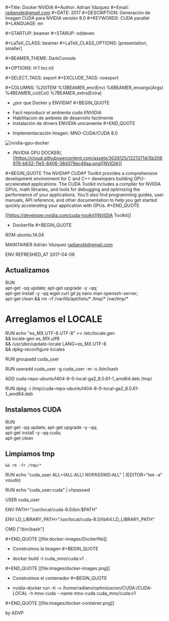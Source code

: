 #+Title:     Docker NVIDIA
#+Author:    Adrian Vázquez
#+Email:     radianstk@gmail.com
#+DATE:      2017
#+DESCRIPTION: Generación de Imagen CUDA para NVIDIA versión 8.0
#+KEYWORDS:  CUDA parallel 
#+LANGUAGE:  en

#+STARTUP: beamer
#+STARUP: oddeven

#+LaTeX_CLASS: beamer
#+LaTeX_CLASS_OPTIONS: [presentation, smaller]

#+BEAMER_THEME: DarkConsole

#+OPTIONS: H:1 toc:nil 

#+SELECT_TAGS: export
#+EXCLUDE_TAGS: noexport

#+COLUMNS: %20ITEM %13BEAMER_env(Env) %6BEAMER_envargs(Args) %4BEAMER_col(Col) %7BEAMER_extra(Extra)


* ¿por que Docker y ENVIDIA?
#+BEGIN_QUOTE
- Facil reproducir el ambiente *cuda ENVIDIA*
- Habilitación de ambiete de desarrollo facilmente
- Instalación de drivers ENVIDIA unicamente
#+END_QUOTE


* Implementacación Imagen: MNO-CUDA/CUDA 8.0

![nvidia-gpu-docker](https://cloud.githubusercontent.com/assets/3028125/12213714/5b208976-b632-11e5-8406-38d379ec46aa.png)

- /NVIDIA GPU DOCKER/, [[https://cloud.githubusercontent.com/assets/3028125/12213714/5b208976-b632-11e5-8406-38d379ec46aa.png][NVIDIA]] 

#+BEGIN_QUOTE
The *NVIDIA® CUDA®* Toolkit provides a comprehensive development environment for C and C++ developers building GPU-accelerated applications. The CUDA Toolkit includes a compiler for NVIDIA GPUs, math libraries, and tools for debugging and optimizing the performance of your applications. You’ll also find programming guides, user manuals, API reference, and other documentation to help you get started quickly accelerating your application with GPUs. 
#+END_QUOTE

[[https://developer.nvidia.com/cuda-toolkit][NVIDIA Toolkit]]


* Dockerfile 
#+BEGIN_QUOTE

ROM ubuntu:14.04

MAINTAINER Adrián Vázquez <radianstk@gmail.com>

ENV REFRESHED_AT 2017-04-06

## Actualizamos
RUN \
    apt-get -qq update; apt-get upgrade -y -qq; \
    apt-get install -y -qq wget curl git jq nano man openssh-server; \
    apt-get clean && rm -rf /var/lib/apt/lists/* /tmp/* /var/tmp/*

# Arreglamos el LOCALE
RUN echo "es_MX.UTF-8 UTF-8" >> /etc/locale.gen \
    && locale-gen es_MX.utf8 \
    && /usr/sbin/update-locale LANG=es_MX.UTF-8 \
    && dpkg-reconfigure locales

RUN groupadd cuda_user

RUN useradd cuda_user -g cuda_user -m -s /bin/bash

ADD cuda-repo-ubuntu1404-8-0-local-ga2_8.0.61-1_amd64.deb /tmp/

RUN dpkg -i /tmp/cuda-repo-ubuntu1404-8-0-local-ga2_8.0.61-1_amd64.deb

## Instalamos CUDA
RUN \
    apt-get -qq update; apt-get upgrade -y -qq; \
    apt-get install -y -qq cuda; \
    apt-get clean

## Limpiamos tmp
    && rm -fr /tmp/*

RUN echo "cuda_user ALL=(ALL:ALL) NOPASSWD:ALL" | (EDITOR="tee -a" visudo)

RUN echo "cuda_user:cuda" | chpasswd

USER cuda_user

ENV PATH="/usr/local/cuda-8.0/bin:$PATH"

ENV LD_LIBRARY_PATH="/usr/local/cuda-8.0/lib64:LD_LIBRARY_PATH"

CMD ["/bin/bash"]

#+END_QUOTE
[[file:docker-images/Dockerfile]]

* Construimos la Imagen
#+BEGIN_QUOTE

- docker build -t cuda_mno/cuda:v1 . 

#+END_QUOTE
[[file:images/docker-images.png]]


* Construimos el contenedor
#+BEGIN_QUOTE

- nvidia-docker run -ti -v /home/radianv/optimizacion/CUDA:/CUDA-LOCAL -h mno-cuda --name mno-cuda cuda_mno/cuda:v1

#+END_QUOTE
[[file:images/docker-container.png]]


by ADVP
